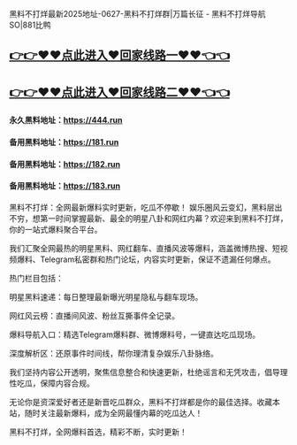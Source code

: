 黑料不打烊最新2025地址-0627-黑料不打烊群|万篇长征 - 黑料不打烊导航SO|881比鸭

## [👉👉♥♥点此进入♥回家线路一♥♥👈👈](https://unpkg.com/182run/index.html)
## [👉👉♥♥点此进入♥回家线路二♥♥👈👈](https://unpkg.com/182-1run/index.html)

#### 永久黑料地址：https://444.run
#### 备用黑料地址：https://181.run
#### 备用黑料地址：https://182.run
#### 备用黑料地址：https://183.run

黑料不打烊：全网最新爆料实时更新，吃瓜不停歇！
娱乐圈风云变幻，黑料层出不穷，想第一时间掌握最新、最全的明星八卦和网红内幕？欢迎来到黑料不打烊，你的一站式爆料聚合平台。

我们汇聚全网最热的明星黑料、网红翻车、直播风波等爆料，涵盖微博热搜、短视频爆料、Telegram私密群和热门论坛，内容实时更新，保证不遗漏任何爆点。

热门栏目包括：

明星黑料速递：每日整理最新曝光明星隐私与翻车现场。

网红风云榜：直播间风波、粉丝互撕事件全记录。

爆料导航入口：精选Telegram爆料群、微博爆料号，一键直达吃瓜现场。

深度解析区：还原事件时间线，帮你理清复杂娱乐八卦脉络。

我们坚持内容公开透明，聚焦信息整合和快速更新，杜绝谣言和无凭攻击，倡导理性吃瓜，保障内容合规。

无论你是资深爱好者还是新晋吃瓜群众，黑料不打烊都是你的最佳选择。收藏本站，随时关注最新爆料，成为全网最懂内幕的吃瓜达人！

黑料不打烊，全网爆料首选，精彩不断，实时更新！
